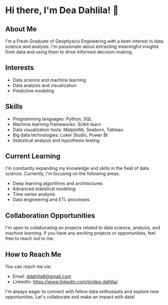 # Hi there, I'm Dea Dahlila! 👋

## About Me
I'm a Fresh Graduate of Geophysics Engineering with a keen interest in data science and analysis. I'm passionate about extracting meaningful insights from data and using them to drive informed decision-making.

## Interests
- Data science and machine learning
- Data analysis and visualization
- Predictive modeling

## Skills
- Programming languages: Python, SQL
- Machine learning frameworks: Scikit-learn
- Data visualization tools: Matplotlib, Seaborn, Tableau
- Big data technologies: Loker Studio, Power BI
- Statistical analysis and hypothesis testing

## Current Learning
I'm constantly expanding my knowledge and skills in the field of data science. Currently, I'm focusing on the following areas:
- Deep learning algorithms and architectures
- Advanced statistical modeling
- Time series analysis
- Data engineering and ETL processes

## Collaboration Opportunities
I'm open to collaborating on projects related to data science, analysis, and machine learning. If you have any exciting projects or opportunities, feel free to reach out to me.

## How to Reach Me
You can reach me via:
- Email: ddahlila6@gmail.com
- LinkedIn: https://www.linkedin.com/in/dea-dahlila/

I'm always eager to connect with fellow data enthusiasts and explore new opportunities. Let's collaborate and make an impact with data!
